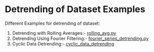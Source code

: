 # Detrending of Dataset Examples
Different Examples for detrending of dataset:

1. Detrending with Rolling Averages:- [rolling_avg.py](https://github.com/bbrawar/detrending_data/blob/main/rolling_avg.py)
2. Detrending Using Fourier Filtering:- [fourier_series_detrending.py](https://github.com/bbrawar/detrending_data/blob/main/fourier_series_detrending.py)
3. Cyclic Data Detrending:- [cyclic_data_detrending](https://github.com/bbrawar/detrending_data/blob/main/cyclic_data_detrending.py)
